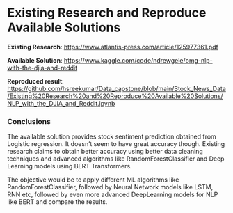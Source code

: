 # Existing Research and Reproduce Available Solutions
**Existing Research**: https://www.atlantis-press.com/article/125977361.pdf

**Available Solution**: https://www.kaggle.com/code/ndrewgele/omg-nlp-with-the-djia-and-reddit

**Reproduced result**: https://github.com/hsreekumar/Data_capstone/blob/main/Stock_News_Data/Existing%20Research%20and%20Reproduce%20Available%20Solutions/NLP_with_the_DJIA_and_Reddit.ipynb

###  Conclusions
The available solution provides stock sentiment prediction obtained from Logistic regression. It doesn’t seem to have great accuracy though. Existing research claims to obtain better accuracy using better data cleaning techniques and advanced algorithms like RandomForestClassifier and Deep Learning models using BERT Transformers.

The objective would be to apply different ML algorithms like RandomForestClassifier, followed by Neural Network models like LSTM, RNN etc, followed by even more advanced DeepLearning models for NLP like BERT and compare the results.
